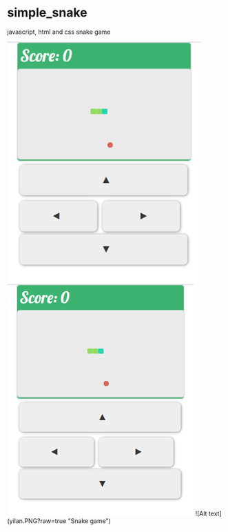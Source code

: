 # simple_snake
javascript, html and css snake game 

<img src="yilan.PNG" width="450" title="Osman VARIŞLI">
<img src="yilan.PNG" />
![Alt text](yilan.PNG?raw=true "Snake game")
